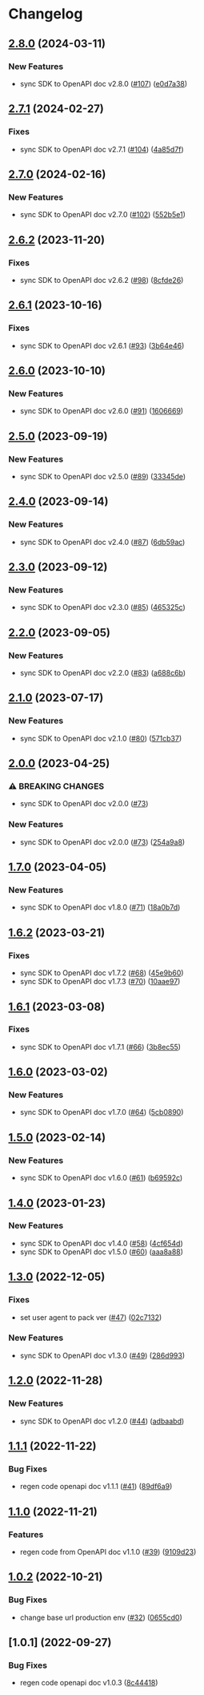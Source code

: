 # Changelog

## [2.8.0](https://github.com/circlefin/circle-nodejs-sdk/compare/v2.7.1...v2.8.0) (2024-03-11)


### New Features

* sync SDK to OpenAPI doc v2.8.0 ([#107](https://github.com/circlefin/circle-nodejs-sdk/issues/107)) ([e0d7a38](https://github.com/circlefin/circle-nodejs-sdk/commit/e0d7a38fad8bb45b2bbf95347c39729b60d2c744))

## [2.7.1](https://github.com/circlefin/circle-nodejs-sdk/compare/v2.7.0...v2.7.1) (2024-02-27)


### Fixes

* sync SDK to OpenAPI doc v2.7.1 ([#104](https://github.com/circlefin/circle-nodejs-sdk/issues/104)) ([4a85d7f](https://github.com/circlefin/circle-nodejs-sdk/commit/4a85d7ffe7c1e6b9e74cf15892b55a481f8c49d0))

## [2.7.0](https://github.com/circlefin/circle-nodejs-sdk/compare/v2.6.2...v2.7.0) (2024-02-16)


### New Features

* sync SDK to OpenAPI doc v2.7.0 ([#102](https://github.com/circlefin/circle-nodejs-sdk/issues/102)) ([552b5e1](https://github.com/circlefin/circle-nodejs-sdk/commit/552b5e13677f19c9b92c5c871532d5315e93478d))

## [2.6.2](https://github.com/circlefin/circle-nodejs-sdk/compare/v2.6.1...v2.6.2) (2023-11-20)


### Fixes

* sync SDK to OpenAPI doc v2.6.2 ([#98](https://github.com/circlefin/circle-nodejs-sdk/issues/98)) ([8cfde26](https://github.com/circlefin/circle-nodejs-sdk/commit/8cfde2661fc89e9aeb88c1dd6ce5d83ec281e106))

## [2.6.1](https://github.com/circlefin/circle-nodejs-sdk/compare/v2.6.0...v2.6.1) (2023-10-16)


### Fixes

* sync SDK to OpenAPI doc v2.6.1 ([#93](https://github.com/circlefin/circle-nodejs-sdk/issues/93)) ([3b64e46](https://github.com/circlefin/circle-nodejs-sdk/commit/3b64e4636d8aa8fc90c29adfa217179db67693da))

## [2.6.0](https://github.com/circlefin/circle-nodejs-sdk/compare/v2.5.0...v2.6.0) (2023-10-10)


### New Features

* sync SDK to OpenAPI doc v2.6.0 ([#91](https://github.com/circlefin/circle-nodejs-sdk/issues/91)) ([1606669](https://github.com/circlefin/circle-nodejs-sdk/commit/16066697eaa807c3e9e0d8a7be484fb1c6fea270))

## [2.5.0](https://github.com/circlefin/circle-nodejs-sdk/compare/v2.4.0...v2.5.0) (2023-09-19)


### New Features

* sync SDK to OpenAPI doc v2.5.0 ([#89](https://github.com/circlefin/circle-nodejs-sdk/issues/89)) ([33345de](https://github.com/circlefin/circle-nodejs-sdk/commit/33345de00857f3e29ff59ddea763feb1ef4f278b))

## [2.4.0](https://github.com/circlefin/circle-nodejs-sdk/compare/v2.3.0...v2.4.0) (2023-09-14)


### New Features

* sync SDK to OpenAPI doc v2.4.0 ([#87](https://github.com/circlefin/circle-nodejs-sdk/issues/87)) ([6db59ac](https://github.com/circlefin/circle-nodejs-sdk/commit/6db59ac34ca36247d8bbf4dbbedc83642ef98019))

## [2.3.0](https://github.com/circlefin/circle-nodejs-sdk/compare/v2.2.0...v2.3.0) (2023-09-12)


### New Features

* sync SDK to OpenAPI doc v2.3.0 ([#85](https://github.com/circlefin/circle-nodejs-sdk/issues/85)) ([465325c](https://github.com/circlefin/circle-nodejs-sdk/commit/465325c259defcbcf1497780a7321129e1910593))

## [2.2.0](https://github.com/circlefin/circle-nodejs-sdk/compare/v2.1.0...v2.2.0) (2023-09-05)


### New Features

* sync SDK to OpenAPI doc v2.2.0 ([#83](https://github.com/circlefin/circle-nodejs-sdk/issues/83)) ([a688c6b](https://github.com/circlefin/circle-nodejs-sdk/commit/a688c6bccb4c93f5ff6ed61054c8d71ef7633fc4))

## [2.1.0](https://github.com/circlefin/circle-nodejs-sdk/compare/v2.0.0...v2.1.0) (2023-07-17)


### New Features

* sync SDK to OpenAPI doc v2.1.0 ([#80](https://github.com/circlefin/circle-nodejs-sdk/issues/80)) ([571cb37](https://github.com/circlefin/circle-nodejs-sdk/commit/571cb37577218cd0d1e6416f32884058128f357f))

## [2.0.0](https://github.com/circlefin/circle-nodejs-sdk/compare/v1.7.0...v2.0.0) (2023-04-25)


### ⚠ BREAKING CHANGES

* sync SDK to OpenAPI doc v2.0.0 ([#73](https://github.com/circlefin/circle-nodejs-sdk/issues/73))

### New Features

* sync SDK to OpenAPI doc v2.0.0 ([#73](https://github.com/circlefin/circle-nodejs-sdk/issues/73)) ([254a9a8](https://github.com/circlefin/circle-nodejs-sdk/commit/254a9a83cc5e8fcc67b72605838c2b67e3b089ce))

## [1.7.0](https://github.com/circlefin/circle-nodejs-sdk/compare/v1.6.2...v1.7.0) (2023-04-05)


### New Features

* sync SDK to OpenAPI doc v1.8.0 ([#71](https://github.com/circlefin/circle-nodejs-sdk/issues/71)) ([18a0b7d](https://github.com/circlefin/circle-nodejs-sdk/commit/18a0b7dfd01cfdbeee51114d9d1d6187cf72cad3))

## [1.6.2](https://github.com/circlefin/circle-nodejs-sdk/compare/v1.6.1...v1.6.2) (2023-03-21)


### Fixes

* sync SDK to OpenAPI doc v1.7.2 ([#68](https://github.com/circlefin/circle-nodejs-sdk/issues/68)) ([45e9b60](https://github.com/circlefin/circle-nodejs-sdk/commit/45e9b6042f64332714b88001ad749bde63b898e8))
* sync SDK to OpenAPI doc v1.7.3 ([#70](https://github.com/circlefin/circle-nodejs-sdk/issues/70)) ([10aae97](https://github.com/circlefin/circle-nodejs-sdk/commit/10aae978f2502d270d5c49f5f860a9dd2a4d8753))

## [1.6.1](https://github.com/circlefin/circle-nodejs-sdk/compare/v1.6.0...v1.6.1) (2023-03-08)


### Fixes

* sync SDK to OpenAPI doc v1.7.1 ([#66](https://github.com/circlefin/circle-nodejs-sdk/issues/66)) ([3b8ec55](https://github.com/circlefin/circle-nodejs-sdk/commit/3b8ec556ee4a2e813fb8fa37a59bc8c917f21565))

## [1.6.0](https://github.com/circlefin/circle-nodejs-sdk/compare/v1.5.0...v1.6.0) (2023-03-02)


### New Features

* sync SDK to OpenAPI doc v1.7.0 ([#64](https://github.com/circlefin/circle-nodejs-sdk/issues/64)) ([5cb0890](https://github.com/circlefin/circle-nodejs-sdk/commit/5cb0890bbddbf52b95f230d7c644f6e9c56a9463))

## [1.5.0](https://github.com/circlefin/circle-nodejs-sdk/compare/v1.4.0...v1.5.0) (2023-02-14)


### New Features

* sync SDK to OpenAPI doc v1.6.0 ([#61](https://github.com/circlefin/circle-nodejs-sdk/issues/61)) ([b69592c](https://github.com/circlefin/circle-nodejs-sdk/commit/b69592c07d29090589513162b689227ed2787c64))

## [1.4.0](https://github.com/circlefin/circle-nodejs-sdk/compare/v1.3.0...v1.4.0) (2023-01-23)


### New Features

* sync SDK to OpenAPI doc v1.4.0 ([#58](https://github.com/circlefin/circle-nodejs-sdk/issues/58)) ([4cf654d](https://github.com/circlefin/circle-nodejs-sdk/commit/4cf654dfb88ab7b932896cbea4d793857c74361d))
* sync SDK to OpenAPI doc v1.5.0 ([#60](https://github.com/circlefin/circle-nodejs-sdk/issues/60)) ([aaa8a88](https://github.com/circlefin/circle-nodejs-sdk/commit/aaa8a88f85a8c09912f8f7ce8a29f8976b8c4efe))

## [1.3.0](https://github.com/circlefin/circle-nodejs-sdk/compare/v1.2.0...v1.3.0) (2022-12-05)


### Fixes

* set user agent to pack ver ([#47](https://github.com/circlefin/circle-nodejs-sdk/issues/47)) ([02c7132](https://github.com/circlefin/circle-nodejs-sdk/commit/02c71320b4719b9d36ba2dd65693a75756ea3303))


### New Features

* sync SDK to OpenAPI doc v1.3.0 ([#49](https://github.com/circlefin/circle-nodejs-sdk/issues/49)) ([286d993](https://github.com/circlefin/circle-nodejs-sdk/commit/286d9932328c64bb6b1c707d9e94446ae2b52f7b))

## [1.2.0](https://github.com/circlefin/circle-nodejs-sdk/compare/v1.1.1...v1.2.0) (2022-11-28)


### New Features

* sync SDK to OpenAPI doc v1.2.0 ([#44](https://github.com/circlefin/circle-nodejs-sdk/issues/44)) ([adbaabd](https://github.com/circlefin/circle-nodejs-sdk/commit/adbaabd3e81aad197cc18cdfd44db94fe034b97b))

## [1.1.1](https://github.com/circlefin/circle-nodejs-sdk/compare/v1.1.0...v1.1.1) (2022-11-22)


### Bug Fixes

* regen code openapi doc v1.1.1 ([#41](https://github.com/circlefin/circle-nodejs-sdk/issues/41)) ([89df6a9](https://github.com/circlefin/circle-nodejs-sdk/commit/89df6a99d479603382ac884c0c34e316ae1e2085))

## [1.1.0](https://github.com/circlefin/circle-nodejs-sdk/compare/v1.0.2...v1.1.0) (2022-11-21)


### Features

* regen code from OpenAPI doc v1.1.0 ([#39](https://github.com/circlefin/circle-nodejs-sdk/issues/39)) ([9109d23](https://github.com/circlefin/circle-nodejs-sdk/commit/9109d23ca486e46aa9962cb215ff3ffa339aa3dd))

## [1.0.2](https://github.com/circlefin/circle-nodejs-sdk/compare/v1.0.1...v1.0.2) (2022-10-21)


### Bug Fixes

* change base url production env ([#32](https://github.com/circlefin/circle-nodejs-sdk/issues/32)) ([0655cd0](https://github.com/circlefin/circle-nodejs-sdk/commit/0655cd023162822f4cd0386f7c70160e17fe1651))

## [1.0.1] (2022-09-27)


### Bug Fixes

* regen code openapi doc v1.0.3 ([8c44418](https://github.com/circlefin/circle-nodejs-sdk/commit/8c44418fb644ab5ce54f293498893667b69063b2))
